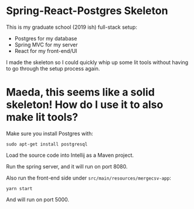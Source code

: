 # Spring-React-Postgres Skeleton

This is my graduate school (2019 ish) full-stack setup: 
- Postgres for my database
- Spring MVC for my server
- React for my front-end/UI

I made the skeleton so I could quickly whip up some lit tools without having to go through the setup process again.

# Maeda, this seems like a solid skeleton! How do I use it to also make lit tools?

Make sure you install Postgres with:
```
sudo apt-get install postgresql
```

Load the source code into Intellij as a Maven project.

Run the spring server, and it will run on port 8080.

Also run the front-end side under `src/main/resources/mergecsv-app`:
```
yarn start
```

And will run on port 5000.



